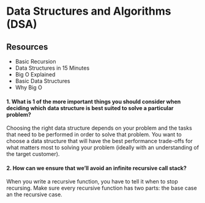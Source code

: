 # Data Structures and Algorithms (DSA)

## Resources 
- Basic Recursion
- Data Structures in 15 Minutes
- Big O Explained
- Basic Data Structures
- Why Big O

#### 1. What is 1 of the more important things you should consider when deciding which data structure is best suited to solve a particular problem?

Choosing the right data structure depends on your problem and the tasks that need to be performed in order to solve that problem. You want to choose a data structure that will have the best performance trade-offs for what matters most to solving your problem (ideally with an understanding of the target customer). 

#### 2. How can we ensure that we’ll avoid an infinite recursive call stack?

When you write a recursive function, you have to tell it when to stop recursing. Make sure every recursive function has two parts: the base case an the recursive case. 